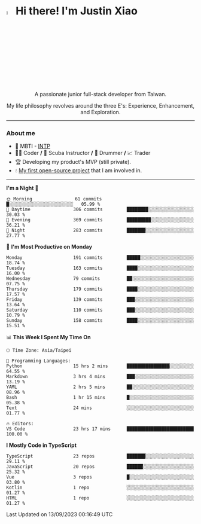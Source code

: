 # <img src="https://media.giphy.com/media/hvRJCLFzcasrR4ia7z/giphy.gif" width="5%">Hi there! I'm Justin Xiao
<p align="center">A passionate junior full-stack developer from Taiwan.  </p>
<p align="center">My life philosophy revolves around the three E's: Experience, Enhancement, and Exploration.</p>

---
### About me
- 👀 MBTI - [INTP](https://www.16personalities.com/intp-personality)
- 👨‍💻 Coder **/** 🤿 Scuba Instructor **/** 🥁 Drummer **/** 📈 Trader
- 🏆 Developing my product's MVP (still private).
- 💧 [My first open-source project](https://github.com/Game-as-a-Service/Game-Lobby-Web) that I am involved in.

---
<!--START_SECTION:waka-->
**I'm a Night 🦉** 

```text
🌞 Morning                61 commits          █░░░░░░░░░░░░░░░░░░░░░░░░   05.99 % 
🌆 Daytime                306 commits         ████████░░░░░░░░░░░░░░░░░   30.03 % 
🌃 Evening                369 commits         █████████░░░░░░░░░░░░░░░░   36.21 % 
🌙 Night                  283 commits         ███████░░░░░░░░░░░░░░░░░░   27.77 % 
```
📅 **I'm Most Productive on Monday** 

```text
Monday                   191 commits         █████░░░░░░░░░░░░░░░░░░░░   18.74 % 
Tuesday                  163 commits         ████░░░░░░░░░░░░░░░░░░░░░   16.00 % 
Wednesday                79 commits          ██░░░░░░░░░░░░░░░░░░░░░░░   07.75 % 
Thursday                 179 commits         ████░░░░░░░░░░░░░░░░░░░░░   17.57 % 
Friday                   139 commits         ███░░░░░░░░░░░░░░░░░░░░░░   13.64 % 
Saturday                 110 commits         ███░░░░░░░░░░░░░░░░░░░░░░   10.79 % 
Sunday                   158 commits         ████░░░░░░░░░░░░░░░░░░░░░   15.51 % 
```


📊 **This Week I Spent My Time On** 

```text
🕑︎ Time Zone: Asia/Taipei

💬 Programming Languages: 
Python                   15 hrs 2 mins       ████████████████░░░░░░░░░   64.55 % 
Markdown                 3 hrs 4 mins        ███░░░░░░░░░░░░░░░░░░░░░░   13.19 % 
YAML                     2 hrs 5 mins        ██░░░░░░░░░░░░░░░░░░░░░░░   08.96 % 
Bash                     1 hr 15 mins        █░░░░░░░░░░░░░░░░░░░░░░░░   05.38 % 
Text                     24 mins             ░░░░░░░░░░░░░░░░░░░░░░░░░   01.77 % 

🔥 Editors: 
VS Code                  23 hrs 17 mins      █████████████████████████   100.00 % 
```

**I Mostly Code in TypeScript** 

```text
TypeScript               23 repos            ███████░░░░░░░░░░░░░░░░░░   29.11 % 
JavaScript               20 repos            ██████░░░░░░░░░░░░░░░░░░░   25.32 % 
Vue                      3 repos             █░░░░░░░░░░░░░░░░░░░░░░░░   03.80 % 
Kotlin                   1 repo              ░░░░░░░░░░░░░░░░░░░░░░░░░   01.27 % 
HTML                     1 repo              ░░░░░░░░░░░░░░░░░░░░░░░░░   01.27 % 
```




 Last Updated on 13/09/2023 00:16:49 UTC
<!--END_SECTION:waka-->
